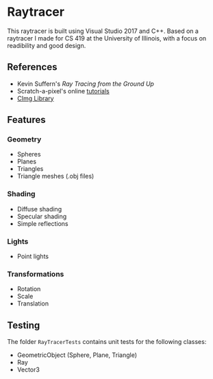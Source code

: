 # Raytracer
This raytracer is built using Visual Studio 2017 and C++. 
Based on a raytracer I made for CS 419 at the University of Illinois, with a focus on readibility and good design.

## References
- Kevin Suffern's *Ray Tracing from the Ground Up*
- Scratch-a-pixel's online [tutorials](https://www.scratchapixel.com/)
- [CImg Library](http://www.cimg.eu/)

## Features
### Geometry
- Spheres
- Planes
- Triangles
- Triangle meshes (.obj files)

### Shading
- Diffuse shading
- Specular shading
- Simple reflections

### Lights
- Point lights

### Transformations
- Rotation
- Scale
- Translation

## Testing
The folder `RayTracerTests` contains unit tests for the following classes:
- GeometricObject (Sphere, Plane, Triangle)
- Ray
- Vector3
